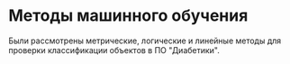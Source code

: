 # Методы машинного обучения

Были рассмотрены метрические, логические и линейные методы для проверки классификации объектов в ПО "Диабетики".
